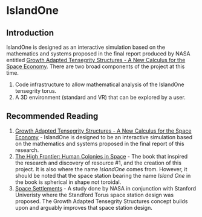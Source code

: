 # IslandOne

## Introduction

IslandOne is designed as an interactive simulation based on the mathematics and systems proposed in the final report produced by NASA entitled [Growth Adapted Tensegrity Structures - A New Calculus for the Space Economy](https://www.nasa.gov/content/growth-adapted-tensegrity-structures-a-new-calculus-for-the-space-economy). There are two broad components of the project at this time.
1. Code infrastructure to allow mathematical analysis of the IslandOne tensegrity torus.
2. A 3D environment (standard and VR) that can be explored by a user.

## Recommended Reading

1. [Growth Adapted Tensegrity Structures - A New Calculus for the Space Economy](https://www.nasa.gov/content/growth-adapted-tensegrity-structures-a-new-calculus-for-the-space-economy) - IslandOne is designed to be an interactive simulation based on the mathematics and systems proposed in the final report of this research.
2. [The High Frontier: Human Colonies in Space](https://en.wikipedia.org/wiki/The_High_Frontier:_Human_Colonies_in_Space) - The book that inspired the research and discovery of resource #1, and the creation of this project. It is also where the name _IslandOne_ comes from. However, it should be noted that the space station bearing the name _Island One_ in the book is spherical in shape not toroidal.
3. [Space Settlements](https://space.nss.org/settlement/nasa/75SummerStudy/Design.html) - A study done by NASA in conjunction with Stanford Univeristy where the Standford Torus space station design was proposed. The Growth Adapted Tensegrity Structures concept builds upon and arguably improves that space station design.
